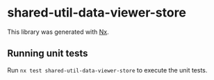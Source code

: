 # shared-util-data-viewer-store

This library was generated with [Nx](https://nx.dev).


## Running unit tests

Run `nx test shared-util-data-viewer-store` to execute the unit tests.

